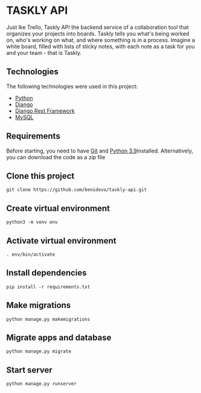 # TASKLY API

Just lke Trello, Taskly API the backend service of a collaboration tool that organizes your projects into boards. Taskly tells you what's being worked on, who's working on what, and where something is in a process. Imagine a white board, filled with lists of sticky notes, with each note as a task for you and your team - that is Taskly.

## Technologies 

The following technologies were used in this project:

- [Python](https://www.python.org/)
- [Django](https://www.djangoproject.comg)
- [Django Rest Framework](https://www.django-rest-framework.org/)
- [MySQL](https://www.mysql.com)

## Requirements

Before starting, you need to have [Git](https://git-scm.com) and [Python 3.9](https://www.python.org/)installed. Alternatively, you can download the code as a zip file

## Clone this project

    git clone https://github.com/benidevo/taskly-api.git

## Create virtual environment

    python3 -m venv env

## Activate virtual environment

    . env/bin/activate

## Install dependencies

    pip install -r requirements.txt

## Make migrations

    python manage.py makemigrations

## Migrate apps and database

    python manage.py migrate

## Start server

    python manage.py runserver
